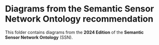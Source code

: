 # Diagrams from the Semantic Sensor Network Ontology recommendation

This folder contains diagrams from the **2024 Edition** of the **Semantic Sensor Network Ontology** (SSN). 
